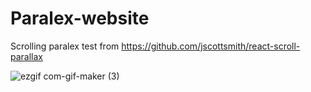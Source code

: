 # Paralex-website

Scrolling paralex test from https://github.com/jscottsmith/react-scroll-parallax


![ezgif com-gif-maker (3)](https://user-images.githubusercontent.com/99166139/165169036-6dbafa32-85b1-425b-9539-5c827c01e993.gif)
